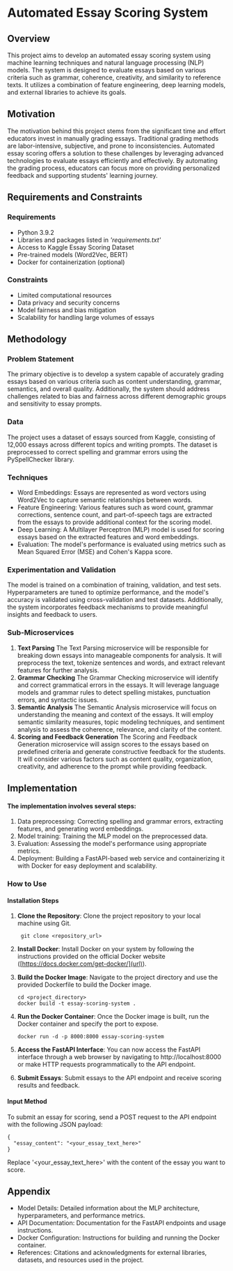 # Automated Essay Scoring System

## Overview
This project aims to develop an automated essay scoring system using machine learning techniques and natural language processing (NLP) models. The system is designed to evaluate essays based on various criteria such as grammar, coherence, creativity, and similarity to reference texts. It utilizes a combination of feature engineering, deep learning models, and external libraries to achieve its goals.

## Motivation
The motivation behind this project stems from the significant time and effort educators invest in manually grading essays. Traditional grading methods are labor-intensive, subjective, and prone to inconsistencies. Automated essay scoring offers a solution to these challenges by leveraging advanced technologies to evaluate essays efficiently and effectively. By automating the grading process, educators can focus more on providing personalized feedback and supporting students' learning journey.

## Requirements and Constraints

### Requirements
- Python 3.9.2 
- Libraries and packages listed in _'requirements.txt'_
- Access to Kaggle Essay Scoring Dataset
- Pre-trained models (Word2Vec, BERT)
- Docker for containerization (optional)
  
### Constraints
- Limited computational resources
- Data privacy and security concerns
- Model fairness and bias mitigation
- Scalability for handling large volumes of essays


## Methodology

### Problem Statement
The primary objective is to develop a system capable of accurately grading essays based on various criteria such as content understanding, grammar, semantics, and overall quality. Additionally, the system should address challenges related to bias and fairness across different demographic groups and sensitivity to essay prompts.

### Data
The project uses a dataset of essays sourced from Kaggle, consisting of 12,000 essays across different topics and writing prompts. The dataset is preprocessed to correct spelling and grammar errors using the PySpellChecker library.

### Techniques
+ Word Embeddings: Essays are represented as word vectors using Word2Vec to capture semantic relationships between words.
+ Feature Engineering: Various features such as word count, grammar corrections, sentence count, and part-of-speech tags are extracted from the essays to provide additional context for the scoring model.
+ Deep Learning: A Multilayer Perceptron (MLP) model is used for scoring essays based on the extracted features and word embeddings.
+ Evaluation: The model's performance is evaluated using metrics such as Mean Squared Error (MSE) and Cohen's Kappa score.

### Experimentation and Validation
The model is trained on a combination of training, validation, and test sets. Hyperparameters are tuned to optimize performance, and the model's accuracy is validated using cross-validation and test datasets. Additionally, the system incorporates feedback mechanisms to provide meaningful insights and feedback to users.

### Sub-Microservices
1. **Text Parsing**
   The Text Parsing microservice will be responsible for breaking down essays into manageable components for analysis. It will preprocess the text, tokenize sentences and words, and extract relevant features for further analysis.
2. **Grammar Checking**
   The Grammar Checking microservice will identify and correct grammatical errors in the essays. It will leverage language models and grammar rules to detect spelling mistakes, punctuation errors, and syntactic issues.
3. **Semantic Analysis**
   The Semantic Analysis microservice will focus on understanding the meaning and context of the essays. It will employ semantic similarity measures, topic modeling techniques, and sentiment analysis to assess the coherence, relevance, and clarity of the content.
4. **Scoring and Feedback Generation**
   The Scoring and Feedback Generation microservice will assign scores to the essays based on predefined criteria and generate constructive feedback for the students. It will consider various factors such as content quality, organization, creativity, and adherence to the prompt while providing feedback.

## Implementation
#### The implementation involves several steps:
1. Data preprocessing: Correcting spelling and grammar errors, extracting features, and generating word embeddings.
2. Model training: Training the MLP model on the preprocessed data.
3. Evaluation: Assessing the model's performance using appropriate metrics.
4. Deployment: Building a FastAPI-based web service and containerizing it with Docker for easy deployment and scalability.

### How to Use
#### Installation Steps
1. **Clone the Repository**: Clone the project repository to your local machine using Git.

   ```
    git clone <repository_url>
    ```
2. **Install Docker**: Install Docker on your system by following the instructions provided on the official Docker website ([https://docs.docker.com/get-docker/](url)).
3. **Build the Docker Image**: Navigate to the project directory and use the provided Dockerfile to build the Docker image.
   
   ```
   cd <project_directory>
   docker build -t essay-scoring-system .
   ```
4. **Run the Docker Container**: Once the Docker image is built, run the Docker container and specify the port to expose.

   ```
   docker run -d -p 8000:8000 essay-scoring-system
   ```
5. **Access the FastAPI Interface**: You can now access the FastAPI interface through a web browser by navigating to http://localhost:8000 or make HTTP requests programmatically to the API endpoint.
6. **Submit Essays**: Submit essays to the API endpoint and receive scoring results and feedback.

#### Input Method
To submit an essay for scoring, send a POST request to the API endpoint with the following JSON payload:

```
{
  "essay_content": "<your_essay_text_here>"
}
```
Replace '<your_essay_text_here>' with the content of the essay you want to score.

## Appendix
- Model Details: Detailed information about the MLP architecture, hyperparameters, and performance metrics.
- API Documentation: Documentation for the FastAPI endpoints and usage instructions.
- Docker Configuration: Instructions for building and running the Docker container.
- References: Citations and acknowledgments for external libraries, datasets, and resources used in the project.


















